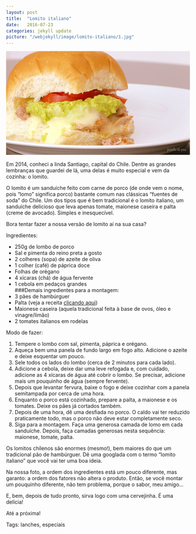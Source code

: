 ```yaml
---
layout: post
title:  "Lomito italiano"
date:   2016-07-23
categories: jekyll update
picture: "/webjekyll/image/lomito-italiano/1.jpg"
---
```

<img src = "/webjekyll/image/lomito-italiano/1.jpg" width='750px' height='auto'/>

<p>Em 2014, conheci a linda Santiago, capital do Chile. Dentre as grandes lembranças que guardei de lá, uma delas é muito especial e vem da cozinha: o lomito.</p>
<p>O lomito é um sanduíche feito com carne de porco (de onde vem o nome, pois “lomo” significa porco) bastante comum nas clássicas “fuentes de soda” do Chile. Um dos tipos que é bem tradicional é o lomito italiano, um sanduíche delicioso que leva apenas tomate, maionese caseira e palta (creme de avocado). Simples e inesquecível.</p>
<p>Bora tentar fazer a nossa versão de lomito aí na sua casa?</p>
<p>Ingredientes:</p>
<ul>
	<li>250g de lombo de porco</li>
	<li>Sal e pimenta do reino preta a gosto</li>
	<li>2 colheres (sopa) de azeite de oliva</li>
	<li>1 colher (café) de páprica doce</li>
	<li>Folhas de orégano</li>
	<li>4 xícaras (chá) de água fervente</li>
	<li>1 cebola em pedaços grandes</li>
###Demais ingredientes para a montagem:
	<li>3 pães de hambúrguer</li>
	<li>Palta (veja a receita <a href="https://www.instagram.com/p/BGR1KbWmu8A/?taken-by=paneladepau">clicando aqui</a>)</li>
	<li>Maionese caseira (aquela tradicional feita à base de ovos, óleo e vinagre/limão)</li>
	<li>2 tomates italianos em rodelas</li>
</ul>
<p>Modo de fazer:</p>
<ol>
	<li>Tempere o lombo com sal, pimenta, páprica e orégano.</li>
	<li>Aqueça bem uma panela de fundo largo em fogo alto. Adicione o azeite e deixe esquentar um pouco.</li>
	<li>Sele todos os lados do lombo (cerca de 2 minutos para cada lado).</li>
	<li>Adicione a cebola, deixe dar uma leve refogada e, com cuidado, adicione as 4 xícaras de água até cobrir o lombo. Se precisar, adicione mais um pouquinho de água (sempre fervente).</li>
	<li>Depois que levantar fervura, baixe o fogo e deixe cozinhar com a panela semitampada por cerca de uma hora.</li>
	<li>Enquanto o porco está cozinhado, prepare a palta, a maionese e os tomates. Deixe os pães já cortados também.</li>
	<li>Depois de uma hora, dê uma desfiada no porco. O caldo vai ter reduzido praticamente todo, mas o porco não deve estar completamente seco.</li>
	<li>Siga para a montagem. Faça uma generosa camada de lomo em cada sanduíche. Depois, faça camadas generosas nesta sequência: maionese, tomate, palta.</li>
</ol>
<p>Os lomitos chilenos são enormes (mesmo!), bem maiores do que um tradicional pão de hambúrguer. Dê uma googlada com o termo “lomito italiano” que você vai ter uma boa ideia.</p>
<p>Na nossa foto, a ordem dos ingredientes está um pouco diferente, mas garanto: a ordem dos fatores não altera o produto. Então, se você montar um pouquinho diferente, não tem problema, porque o sabor, meu amigo…</p>
<p>E, bem, depois de tudo pronto, sirva logo com uma cervejinha. É uma delícia!</p>
<p>Até a próxima!</p>
<p>Tags: lanches, especiais</p>
